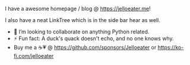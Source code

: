 I have a awesome homepage / blog @ https://jelloeater.me!

I also have a neat LinkTree which is in the side bar hear as well.

- 👯 I’m looking to collaborate on anything Python related.
- ⚡ Fun fact: A duck's quack doesn't echo, and no one knows why.
- Buy me a ☕💗 @ https://github.com/sponsors/Jelloeater or https://ko-fi.com/jelloeater
